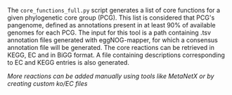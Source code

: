 
The `core_functions_full.py` script generates a list of core functions for a given phylogenetic
core group (PCG). This list is considered that PCG's pangenome, defined
as annotations present in at least 90% of available genomes for each PCG.
The input for this tool is a path containing .tsv annotation files
generated with eggNOG-mapper, for which a consensus annotation file will
be generated. The core reactions can be retrieved in KEGG, EC and in BiGG
format. A file containing descriptions corresponding to EC and KEGG entries
is also generated.

_More reactions can be added manually using tools like MetaNetX or by creating custom ko/EC files_
